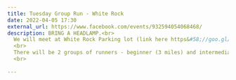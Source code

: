 ```yaml
---
title: Tuesday Group Run - White Rock
date: 2022-04-05 17:30
external_url: https://www.facebook.com/events/932594054068468/
description: BRING A HEADLAMP.<br>
  We will meet at White Rock Parking lot (link here https&#58;//goo.gl/maps/YN2uMvQnyQWTM9JK7) at 5&#58;30pm. <br>
  <br>
  There will be 2 groups of runners - beginner (3 miles) and intermediate+ (5-6 miles). Both groups are no-drop which means we stop at every intersection and wait for everyone. <br>
  <br>
  
---
```

